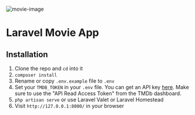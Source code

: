![movie-image](https://user-images.githubusercontent.com/30186772/104581679-f6fbfc80-566f-11eb-8e5f-b79cf5d9b5f3.png)

# Laravel Movie App

## Installation

1. Clone the repo and `cd` into it
1. `composer install`
1. Rename or copy `.env.example` file to `.env`
1. Set your `TMDB_TOKEN` in your `.env` file. You can get an API key [here](https://www.themoviedb.org/documentation/api). Make sure to use the "API Read Access Token" from the TMDb dashboard.
1. `php artisan serve` or use Laravel Valet or Laravel Homestead
1. Visit `http://127.0.0.1:8000/` in your browser